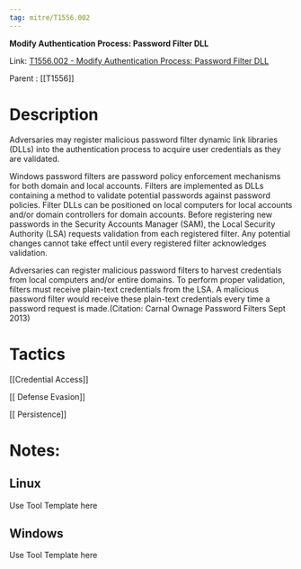 ```yaml
---
tag: mitre/T1556.002
---
```


**Modify Authentication Process: Password Filter DLL**

Link: [T1556.002 - Modify Authentication Process: Password Filter DLL](https://attack.mitre.org/techniques/T1556/002)

Parent : [[T1556]]


# Description

Adversaries may register malicious password filter dynamic link libraries (DLLs) into the authentication process to acquire user credentials as they are validated. 

Windows password filters are password policy enforcement mechanisms for both domain and local accounts. Filters are implemented as DLLs containing a method to validate potential passwords against password policies. Filter DLLs can be positioned on local computers for local accounts and/or domain controllers for domain accounts. Before registering new passwords in the Security Accounts Manager (SAM), the Local Security Authority (LSA) requests validation from each registered filter. Any potential changes cannot take effect until every registered filter acknowledges validation. 

Adversaries can register malicious password filters to harvest credentials from local computers and/or entire domains. To perform proper validation, filters must receive plain-text credentials from the LSA. A malicious password filter would receive these plain-text credentials every time a password request is made.(Citation: Carnal Ownage Password Filters Sept 2013)

# Tactics


[[Credential Access]]

[[ Defense Evasion]]

[[ Persistence]]


# Notes:

## Linux

Use Tool Template here

## Windows

Use Tool Template here